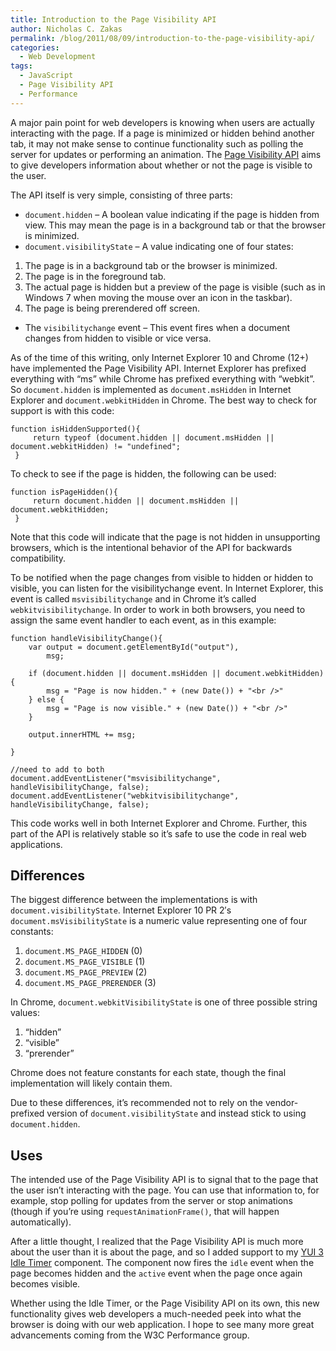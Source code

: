```yaml
---
title: Introduction to the Page Visibility API
author: Nicholas C. Zakas
permalink: /blog/2011/08/09/introduction-to-the-page-visibility-api/
categories:
  - Web Development
tags:
  - JavaScript
  - Page Visibility API
  - Performance
---
```

A major pain point for web developers is knowing when users are actually interacting with the page. If a page is minimized or hidden behind another tab, it may not make sense to continue functionality such as polling the server for updates or performing an animation. The [Page Visibility API][1] aims to give developers information about whether or not the page is visible to the user.

The API itself is very simple, consisting of three parts:

  * `document.hidden` – A boolean value indicating if the page is hidden from view. This may mean the page is in a background tab or that the browser is minimized.
  * `document.visibilityState` – A value indicating one of four states:
  1. The page is in a background tab or the browser is minimized.
  2. The page is in the foreground tab.
  3. The actual page is hidden but a preview of the page is visible (such as in Windows 7 when moving the mouse over an icon in the taskbar).
  4. The page is being prerendered off screen.

  * The `visibilitychange` event – This event fires when a document changes from hidden to visible or vice versa.

As of the time of this writing, only Internet Explorer 10 and Chrome (12+) have implemented the Page Visibility API. Internet Explorer has prefixed everything with &#8220;ms&#8221; while Chrome has prefixed everything with &#8220;webkit&#8221;. So `document.hidden` is implemented as `document.msHidden` in Internet Explorer and `document.webkitHidden` in Chrome. The best way to check for support is with this code:

    function isHiddenSupported(){
         return typeof (document.hidden || document.msHidden || document.webkitHidden) != "undefined";
     }

To check to see if the page is hidden, the following can be used:

    function isPageHidden(){
         return document.hidden || document.msHidden || document.webkitHidden;
     }

Note that this code will indicate that the page is not hidden in unsupporting browsers, which is the intentional behavior of the API for backwards compatibility.

To be notified when the page changes from visible to hidden or hidden to visible, you can listen for the visibilitychange event. In Internet Explorer, this event is called `msvisibilitychange` and in Chrome it&#8217;s called `webkitvisibilitychange`. In order to work in both browsers, you need to assign the same event handler to each event, as in this example:

    function handleVisibilityChange(){
        var output = document.getElementById("output"),
            msg;
            
        if (document.hidden || document.msHidden || document.webkitHidden){
            msg = "Page is now hidden." + (new Date()) + "<br />"
        } else {
            msg = "Page is now visible." + (new Date()) + "<br />"
        }
        
        output.innerHTML += msg;
        
    }
    
    //need to add to both
    document.addEventListener("msvisibilitychange", handleVisibilityChange, false);
    document.addEventListener("webkitvisibilitychange", handleVisibilityChange, false);

This code works well in both Internet Explorer and Chrome. Further, this part of the API is relatively stable so it&#8217;s safe to use the code in real web applications.

## Differences

The biggest difference between the implementations is with `document.visibilityState`. Internet Explorer 10 PR 2&#8242;s `document.msVisibilityState` is a numeric value representing one of four constants:

  1. `document.MS_PAGE_HIDDEN` (0)
  2. `document.MS_PAGE_VISIBLE` (1)
  3. `document.MS_PAGE_PREVIEW` (2)
  4. `document.MS_PAGE_PRERENDER` (3)

In Chrome, `document.webkitVisibilityState` is one of three possible string values:

  1. &#8220;hidden&#8221;
  2. &#8220;visible&#8221;
  3. &#8220;prerender&#8221;

Chrome does not feature constants for each state, though the final implementation will likely contain them.

Due to these differences, it&#8217;s recommended not to rely on the vendor-prefixed version of `document.visibilityState` and instead stick to using `document.hidden`.

## Uses

The intended use of the Page Visibility API is to signal that to the page that the user isn&#8217;t interacting with the page. You can use that information to, for example, stop polling for updates from the server or stop animations (though if you&#8217;re using `requestAnimationFrame()`, that will happen automatically). 

After a little thought, I realized that the Page Visibility API is much more about the user than it is about the page, and so I added support to my [YUI 3 Idle Timer][2] component. The component now fires the `idle` event when the page becomes hidden and the `active` event when the page once again becomes visible. 

Whether using the Idle Timer, or the Page Visibility API on its own, this new functionality gives web developers a much-needed peek into what the browser is doing with our web application. I hope to see many more great advancements coming from the W3C Performance group.

 [1]: http://www.w3.org/TR/page-visibility/
 [2]: http://yuilibrary.com/gallery/show/idletimer
